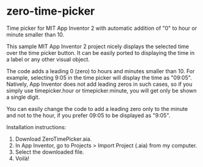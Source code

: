 # zero-time-picker
Time picker for MIT App Inventor 2 with automatic addition of "0" to hour or minute smaller than 10.

This sample MIT App Inventor 2 project nicely displays the selected time over the time picker button. It can be easily ported to displaying the time in a label or any other visual object.

The code adds a leading 0 (zero) to hours and minutes smaller than 10. For example, selecting 9:05 in the time picker will display the time as "09:05". Natively, App Inventor does not add leading zeros in such cases, so if you simply use timepicker.hour or timepicker.minute, you will get only be shown a single digit.

You can easily change the code to add a leading zero only to the minute and not to the hour, if you prefer 09:05 to be displayed as "9:05".

Installation instructions:
1. Download ZeroTimePicker.aia.
2. In App Inventor, go to Projects > Import Project (.aia) from my computer.
3. Select the downloaded file.
4. Voilà!
